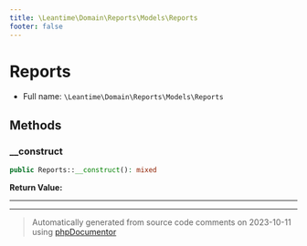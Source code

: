 ```yaml
---
title: \Leantime\Domain\Reports\Models\Reports
footer: false
---
```


# Reports





* Full name: `\Leantime\Domain\Reports\Models\Reports`



## Methods

### __construct



```php
public Reports::__construct(): mixed
```









**Return Value:**





---


---
> Automatically generated from source code comments on 2023-10-11 using [phpDocumentor](http://www.phpdoc.org/)
